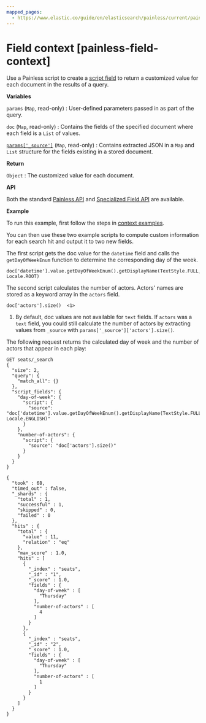 ```yaml
---
mapped_pages:
  - https://www.elastic.co/guide/en/elasticsearch/painless/current/painless-field-context.html
---
```


# Field context [painless-field-context]

Use a Painless script to create a [script field](/reference/elasticsearch/rest-apis/retrieve-selected-fields.md#script-fields) to return a customized value for each document in the results of a query.

**Variables**

`params` (`Map`, read-only)
:   User-defined parameters passed in as part of the query.

`doc` (`Map`, read-only)
:   Contains the fields of the specified document where each field is a `List` of values.

[`params['_source']`](/elasticsearch/docs/reference/elasticsearch/mapping-reference/mapping-source-field.md) (`Map`, read-only)
:   Contains extracted JSON in a `Map` and `List` structure for the fields existing in a stored document.

**Return**

`Object`
:   The customized value for each document.

**API**

Both the standard [Painless API](https://www.elastic.co/guide/en/elasticsearch/painless/current/painless-api-reference-shared.html) and [Specialized Field API](https://www.elastic.co/guide/en/elasticsearch/painless/current/painless-api-reference-field.html) are available.

**Example**

To run this example, first follow the steps in [context examples](/reference/scripting-languages/painless/painless-context-examples.md).

You can then use these two example scripts to compute custom information for each search hit and output it to two new fields.

The first script gets the doc value for the `datetime` field and calls the `getDayOfWeekEnum` function to determine the corresponding day of the week.

```painless
doc['datetime'].value.getDayOfWeekEnum().getDisplayName(TextStyle.FULL, Locale.ROOT)
```

The second script calculates the number of actors. Actors' names are stored as a keyword array in the `actors` field.

```painless
doc['actors'].size()  <1>
```

1. By default, doc values are not available for `text` fields. If `actors` was a `text` field, you could still calculate the number of actors by extracting values from `_source` with `params['_source']['actors'].size()`.


The following request returns the calculated day of week and the number of actors that appear in each play:

```console
GET seats/_search
{
  "size": 2,
  "query": {
    "match_all": {}
  },
  "script_fields": {
    "day-of-week": {
      "script": {
        "source": "doc['datetime'].value.getDayOfWeekEnum().getDisplayName(TextStyle.FULL, Locale.ENGLISH)"
      }
    },
    "number-of-actors": {
      "script": {
        "source": "doc['actors'].size()"
      }
    }
  }
}
```

```console-result
{
  "took" : 68,
  "timed_out" : false,
  "_shards" : {
    "total" : 1,
    "successful" : 1,
    "skipped" : 0,
    "failed" : 0
  },
  "hits" : {
    "total" : {
      "value" : 11,
      "relation" : "eq"
    },
    "max_score" : 1.0,
    "hits" : [
      {
        "_index" : "seats",
        "_id" : "1",
        "_score" : 1.0,
        "fields" : {
          "day-of-week" : [
            "Thursday"
          ],
          "number-of-actors" : [
            4
          ]
        }
      },
      {
        "_index" : "seats",
        "_id" : "2",
        "_score" : 1.0,
        "fields" : {
          "day-of-week" : [
            "Thursday"
          ],
          "number-of-actors" : [
            1
          ]
        }
      }
    ]
  }
}
```

